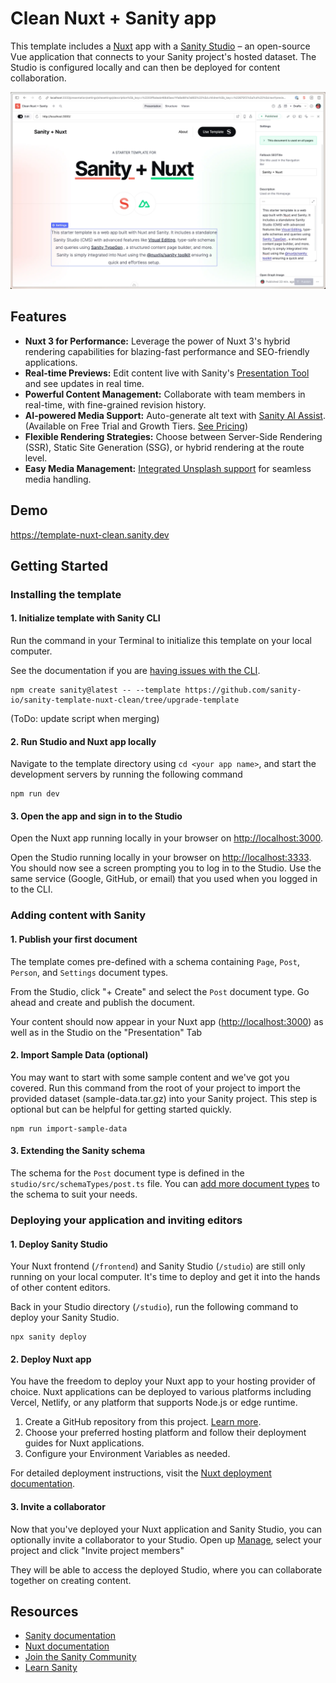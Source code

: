 # Clean Nuxt + Sanity app

This template includes a [Nuxt](https://nuxt.com/) app with a [Sanity Studio](https://www.sanity.io/) – an open-source Vue application that connects to your Sanity project's hosted dataset. The Studio is configured locally and can then be deployed for content collaboration.

![Screenshot of Sanity Studio using Presentation Tool to do Visual Editing](./nuxt-sanity-preview.webp)

## Features

- **Nuxt 3 for Performance:** Leverage the power of Nuxt 3's hybrid rendering capabilities for blazing-fast performance and SEO-friendly applications.
- **Real-time Previews:** Edit content live with Sanity's [Presentation Tool](https://www.sanity.io/docs/presentation) and see updates in real time.
- **Powerful Content Management:** Collaborate with team members in real-time, with fine-grained revision history.
- **AI-powered Media Support:** Auto-generate alt text with [Sanity AI Assist](https://www.sanity.io/ai-assist). (Available on Free Trial and Growth Tiers. [See Pricing](https://www.sanity.io/pricing))
- **Flexible Rendering Strategies:** Choose between Server-Side Rendering (SSR), Static Site Generation (SSG), or hybrid rendering at the route level.
- **Easy Media Management:** [Integrated Unsplash support](https://www.sanity.io/plugins/sanity-plugin-asset-source-unsplash) for seamless media handling.

## Demo

https://template-nuxt-clean.sanity.dev

## Getting Started

### Installing the template

#### 1. Initialize template with Sanity CLI

Run the command in your Terminal to initialize this template on your local computer.

See the documentation if you are [having issues with the CLI](https://www.sanity.io/help/cli-errors).

```shell
npm create sanity@latest -- --template https://github.com/sanity-io/sanity-template-nuxt-clean/tree/upgrade-template
```

(ToDo: update script when merging)

#### 2. Run Studio and Nuxt app locally

Navigate to the template directory using `cd <your app name>`, and start the development servers by running the following command

```shell
npm run dev
```

#### 3. Open the app and sign in to the Studio

Open the Nuxt app running locally in your browser on [http://localhost:3000](http://localhost:3000).

Open the Studio running locally in your browser on [http://localhost:3333](http://localhost:3333). You should now see a screen prompting you to log in to the Studio. Use the same service (Google, GitHub, or email) that you used when you logged in to the CLI.

### Adding content with Sanity

#### 1. Publish your first document

The template comes pre-defined with a schema containing `Page`, `Post`, `Person`, and `Settings` document types.

From the Studio, click "+ Create" and select the `Post` document type. Go ahead and create and publish the document.

Your content should now appear in your Nuxt app ([http://localhost:3000](http://localhost:3000)) as well as in the Studio on the "Presentation" Tab

#### 2. Import Sample Data (optional)

You may want to start with some sample content and we've got you covered. Run this command from the root of your project to import the provided dataset (sample-data.tar.gz) into your Sanity project. This step is optional but can be helpful for getting started quickly.

```shell
npm run import-sample-data
```

#### 3. Extending the Sanity schema

The schema for the `Post` document type is defined in the `studio/src/schemaTypes/post.ts` file. You can [add more document types](https://www.sanity.io/docs/schema-types) to the schema to suit your needs.

### Deploying your application and inviting editors

#### 1. Deploy Sanity Studio

Your Nuxt frontend (`/frontend`) and Sanity Studio (`/studio`) are still only running on your local computer. It's time to deploy and get it into the hands of other content editors.

Back in your Studio directory (`/studio`), run the following command to deploy your Sanity Studio.

```shell
npx sanity deploy
```

#### 2. Deploy Nuxt app

You have the freedom to deploy your Nuxt app to your hosting provider of choice. Nuxt applications can be deployed to various platforms including Vercel, Netlify, or any platform that supports Node.js or edge runtime.

1. Create a GitHub repository from this project. [Learn more](https://docs.github.com/en/migrations/importing-source-code/using-the-command-line-to-import-source-code/adding-locally-hosted-code-to-github).
2. Choose your preferred hosting platform and follow their deployment guides for Nuxt applications.
3. Configure your Environment Variables as needed.

For detailed deployment instructions, visit the [Nuxt deployment documentation](https://nuxt.com/docs/getting-started/deployment).

#### 3. Invite a collaborator

Now that you've deployed your Nuxt application and Sanity Studio, you can optionally invite a collaborator to your Studio. Open up [Manage](https://www.sanity.io/manage), select your project and click "Invite project members"

They will be able to access the deployed Studio, where you can collaborate together on creating content.

## Resources

- [Sanity documentation](https://www.sanity.io/docs)
- [Nuxt documentation](https://nuxt.com/docs)
- [Join the Sanity Community](https://slack.sanity.io)
- [Learn Sanity](https://www.sanity.io/learn)

